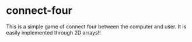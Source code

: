# connect-four

This is a simple game of connect four between the computer and user. It is easily implemented through 2D arrays!!
